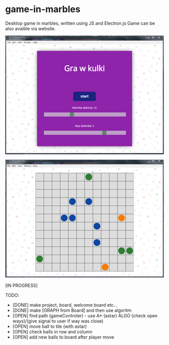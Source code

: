 # game-in-marbles
Desktop game in marbles, written using JS and Electron.js
Game can be also avaible via website.


![demo1](./static/img/welcome.png?raw=true "welcome")

![demo2](./static/img/board.png?raw=true "board")


[IN PROGRESS]

 TODO:
- [DONE] make project, board, welcome board etc...
- [DONE] make [GRAPH from Board] and then use algoritm
- [OPEN] find path (gameControler) - use A* (astar) ALGO 
         (check open ways)/(give signal to user if way was close)
- [OPEN] move ball to tile (with astar)
- [OPEN] check balls in row and column
- [OPEN] add new balls to board after player move




